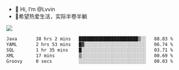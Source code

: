 - 👋 Hi, I’m @Lvvin
- 🍎希望热爱生活，实际半卷半躺
<!--
👀 I’m interested in ...
- 🌱 I’m currently learning ...
- 💞️ I’m looking to collaborate on ...
- 📫 How to reach me ...
->

<!---
Lvvin/Lvvin is a ✨ special ✨ repository because its `README.md` (this file) appears on your GitHub profile.
You can click the Preview link to take a look at your changes.

![Lvvin's GitHub stats](https://github-readme-stats.vercel.app/api?username=Lvvin&theme=default&show_icons=true&count_private=true)
--->

<a href="https://github.com/anuraghazra/github-readme-stats">
  <img align="center" src="https://github-readme-stats-lvvins-projects.vercel.app/api?username=Lvvin&theme=default&show_icons=true&count_private=true" />
</a>

<!--START_SECTION:waka-->

```txt
Java       38 hrs 2 mins   ██████████████████████▒░░   88.83 %
YAML       2 hrs 53 mins   █▓░░░░░░░░░░░░░░░░░░░░░░░   06.74 %
SQL        1 hr 35 mins    █░░░░░░░░░░░░░░░░░░░░░░░░   03.71 %
XML        17 mins         ▒░░░░░░░░░░░░░░░░░░░░░░░░   00.69 %
Groovy     0 secs          ░░░░░░░░░░░░░░░░░░░░░░░░░   00.03 %
```

<!--END_SECTION:waka-->


